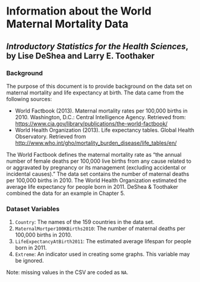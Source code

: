 Information about the World Maternal Mortality Data
================
## *Introductory Statistics for the Health Sciences*, by Lise DeShea and Larry E. Toothaker

### Background
The purpose of this document is to provide background on the data set on maternal mortality and life expectancy at birth.  The data came from the following sources:

 * World Factbook (2013).  Maternal mortality rates per 100,000 births in 2010.  Washington, D.C.:  Central Intelligence Agency.  Retrieved from:  https://www.cia.gov/library/publications/the-world-factbook/
 * World Health Organization (2013).  Life expectancy tables.  Global Health Observatory.  Retrieved from http://www.who.int/gho/mortality_burden_disease/life_tables/en/ 

The World Factbook defines the maternal mortality rate as “the annual number of female deaths per 100,000 live births from any cause related to or aggravated by pregnancy or its management (excluding accidental or incidental causes).”  The data set contains the number of maternal deaths per 100,000 births in 2010.  The World Health Organization estimated the average life expectancy for people born in 2011.  DeShea & Toothaker combined the data for an example in Chapter 5. 

### Dataset Variables
 1. `Country`: The names of the 159 countries in the data set.
 2. `MaternalMortper100KBirths2010`:  The number of maternal deaths per 100,000 births in 2010.
 3. `LifeExpectancyAtBirth2011`:  The estimated average lifespan for people born in 2011.
 4. `Extreme`:  An indicator used in creating some graphs.  This variable may be ignored.

Note: missing values in the CSV are coded as `NA`.
